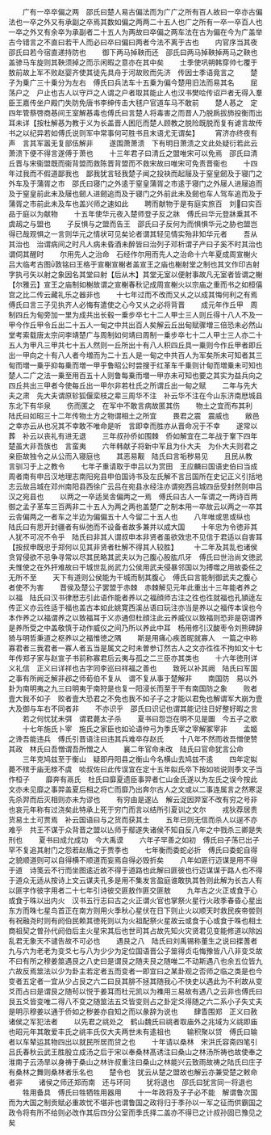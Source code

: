 <!-- { "loadSidebar": true } -->
　　广有一卒卒偏之两　邵氏曰楚人易古偏法而为广广之所有百人故曰一卒亦古偏法也一卒之外又有承副之卒焉其数如偏之两两二十五人也广之所有一卒一卒百人也一卒之外又有余卒为承副者二十五人为两故曰卒偏之两车法在古为偏在今为广盖举古今错言之不直曰若干人而必曰卒曰偏曰两者今法不离于古也
　　内官序当其夜　邵氏曰若今宿直递持防也
　　御下两马掉鞅而还　邵氏曰两马掉鞅掉两马之鞅也盖骖马车旋则其鞅须掉之而示闲暇之意亦在其中矣
　　士季使巩朔韩穿帅七覆于敖前故上军不败赵婴齐使其徒先具舟于河故败而先济　传因士季语竟言之
　　楚子为乗广三十乗分为左右　傅氏曰兵法车十五乗为偏今楚用旧法而易其名
　　屈荡户之　户止也古人以守戸之人谓之户者取其能止人也汉书樊哙传诏戸者无得入羣臣王嘉传坐户殿门失防免唐书李绅传击大毬户官道车马不敢前
　　楚人惎之　定四年管蔡啓商惎间王室解惎毒也傅氏曰言楚人将毒害之而晋人乃脱扄拔斾投衡而出耳未详【按杜解惎为教于义为长盖晋人困厄而楚人顾教之脱险既脱而复有谑言故传书之以纪异若如傅氏说则军中常事何可胜书且末语尤无谓矣】
　　宵济亦终夜有声　言其军嚣无复部伍解非
　　遂围萧萧溃　下有明日萧溃之文此处疑衍若此云萧溃下便不得言遂傅于萧也
　　十三年君子曰清丘之盟唯宋可以免焉　邵氏曰清丘晋与宋衞盟既而衞背盟而救陈晋背盟而不救宋故曰唯宋可免责晋衞也
　　十四年过我而不假道鄙我也　鄙我犹言轻我楚子闻之投袂而起屦及于窒皇劒及于寝门之外车及于蒲胥之市　邵氏曰寝门之外逺于窒皇蒲胥之市逺于寝门之外屦人进屦追而及于窒皇前此未及屦也劒人进劒追而及于寝门之外前此未及劒也车人驾车追而及于蒲胥之市前此未及车也盖兴师之速如此
　　聘而献物于是有庭实旅百　刘曰实百品于庭以为献物
　　十五年使华元夜入楚师登子反之牀　傅氏曰华元登牀乗其不虞刼之与盟也
　　子反惧与之盟而告王　邵氏曰子反何为而惧惧华元之胁也盟岂得已哉观惧之一言则华元之情状可见矣论者谓其轻见情实殆非知华元者
　　吾从其治也　治谓病间之时凡人病未昏酒未醉皆曰治列子邓析谓子产曰子奚不时其治也谓伺其醒时
　　尔用先人之治命　石经作尔用而先人之治命十六年夏成周宣榭火　吕大临考古图敦铭曰王格于宣榭宣榭者盖宣王之庙也榭射堂之制也其文作印古射字执弓矢以射之象因名其堂曰射【后从木】其堂无室以便射事故凡无室者皆谓之榭【尔雅云】宣王之庙制如榭故谓之宣榭春秋记成周宣榭火以宗庙之重而书之如桓僖宫之比二传云藏礼乐之器非也
　　十七年过而不改而又乆之以成其悔何利之有焉傅氏曰言三子见执齐人必悔有遣使之心今又乆之必将背晋
　　成元年作丘甲　周制四丘为甸旁加一里为成共出长毂一乗步卒七十二人甲士三人则丘得十八人不及一甲今作丘甲令丘出二十五人一甸之中共出百人矣解云丘出甸赋骤増三倍恐未必然山堂考索载唐太宗问李靖楚广与周制如何靖曰周制一乗步卒七十二人甲士三人亦二十五人为甲凡三甲共七十五人然则一丘所出十有八人积四丘具一乗则今作丘甲者即丘出一甲向之十有八人者今増而为二十五人是一甸之中共百人为军矣所未可知者其三甸而増一乗乎抑每乗而増一甲乎鲁昭公时尝搜于红革车千乗则计甸而増乗未可知也楚人二广之法一乗至用百五十人则鲁每乗而増一甲亦未可知也要之其实为益兵向之四丘共出三甲者今使每丘出一甲尔非若杜氏之所谓丘出一甸之赋
　　二年与先大夫之肃　先大夫谓原轸狐偃栾枝之辈三周华不注　补云华不注在今山东济南厯城县东北下有华泉
　　伤而匿之　在军中不敢言病故匿其伤
　　物土之宜而布其利　陆氏曰如昭三十二年传物土方之物谓相土之所宜
　　畏君之震　震威也
　　敝邑之幸亦云从也况其不幸敢不唯命是听　言即幸而胜亦从晋命况于不幸
　　遂常以葬　补云以丧礼有进无退
　　三年叔孙侨如围棘　侨如解宜在二年战于鞌下四年楚虽大非吾族也　言蛮夷
　　六年韩献子将新中军且为仆大夫　为仆大夫则君之亲臣故独令之从公而入寝庭也
　　其恶易觏　陆氏曰言垢秽易见
　　且民从教　言驯习于上之教令
　　七年子重请取于申吕以为赏田　王应麟曰国语史伯曰当成周者南有申吕汉地理志南阳宛县申伯国诗书及左氏解不言吕国所在史记正义引括地志云故吕城在邓州南阳县西徐广云吕在宛县水经注亦谓宛西吕城四岳受封然则申吕汉之宛县也
　　以两之一卒适吴舎偏两之一焉　傅氏曰古人一车谓之一两诗百两御之孟子革车三百两非二十五人为两之两也盖楚广之制本用一卒故云以两之一卒其云舎偏两之一者车之半边为偏偏五十人今留二十五人也
　　八年唯或思或纵也　陆氏曰有思开封疆者有纵弛而不设备者故多兼并以成大国
　　十年忠为令徳非其人犹不可况不令乎　陆氏曰非其人谓叔申本非贤者虽欲效忠不见信于君适以自害耳【按叔申既忠于郑何以见其非贤者杜解不得其人较胜】
　　十二年及其乱也诸侯贪冐侵欲不忌争寻常以尽其民略其武夫以为己腹心股肱爪牙　傅氏曰世治尚文徳武夫惟使之在外扞难故曰干城世乱尚武力公侯用武夫侵暴邻国以为搏噬之用故委任之无所不至
　　天下有道则公侯能为干城而制其腹心　傅氏曰言能制御武夫之腹心者使不为害
　　晋侯及楚公子罢盟于赤棘　赤棘解见元年此重出十三年能者养之以福　陆氏曰汉书律厯志引此语作能者养以之福顔师古注之徃也徃就福也孔頴逹左传正义亦云徃适于福也盖古本如此姚寛西溪丛语曰玩注亦当是养以之福传本误也今本作养之以福谓养之以致福耳于义亦通但杜顔注此云养威仪以致福则恐非是窃谓养是养所受之中盖敬慎于动作威仪之间乃所以养此中耳　杨用修引汉酸枣令刘熊碑辞猗与明哲秉道之枢养以之福惟徳之隅
　　斯是用痛心疾首昵就寡人　一篇之中称寡君者三我君者一寡人者五当是属文之时未曽参订然古人之文亦徃徃不拘如文十七年传郑子家与赵宣子书前称寡君后云夷与孤之二三臣亦其类也
　　十六年徳刑详义礼信　正义曰详祥也古字同李巡曰祥福之善也
　　致死以补其阙　陆氏曰军国之事有所阙乏解非邲之师荀伯不复从　谓不复从事于楚解非
　　南国防　易以外卦为南明夷之九三曰明夷于南狩是也复一阳浸长而至于干有南国防之象
　　败者壹大我不如子　败者壹大恐君之不免也我不如子子之才能以君免也解谓军大崩为壹大及御与车右不同者非
　　不亦识乎　邵氏曰识记也谓其能记往日好整好暇之言
　　若之何忧犹未弭　谓君薨太子杀
　　夏书曰怨岂在明不见是圗　今五子之歌
　　十七年施氏卜宰　施氏之家臣也如论语仲弓为季氏宰之宰解冢宰非
　　孟姬之谗吾能违兵　傅氏引晋语注曰违其兵难卒存赵氏
　　十八年不然而收吾憎使赞其政　林氏曰吾憎谓吾所憎之人
　　襄二年官命未改　陆氏曰官命犹言公命
　　三年克鸠兹至于衡山　疑即丹阳县之衡山今名横山去鸠兹不逺
　　四年定姒薨不殡于庙无榇不虞　啖叔佐曰此传误宜在定十五年姒氏卒下按如啖说则季文子当作桓子
　　靡奔有鬲氏　杜氏曰靡夏遗臣事羿者仁山金氏遂以为左氏之误今按此文亦未见靡之事羿盖夏后相之将亡而靡乃出奔尔古人之文或以二事连属言之然寒浞先杀羿而后灭相则亦未为谬也
　　有穷由是遂亾　解云浞因羿室不改有穷之号非也哀元年称有过浇矣此特承上死于穷门而言以结所引夏训之文尔
　　戎狄荐居贵货易土土可贾焉　补云国语曰与之货而获其土
　　五年已则无信而杀人以逞不亦难乎　共王不谋于众背晋之盟以亾师于鄢遂失诸侯不知自反八年之中戮杀三卿是失刑也
　　夏书曰成允成功　今大禹谟
　　六年子罕善之如初　傅氏曰子荡已出子罕不复追其射门之怨若赵盾之于贾季也
　　七年衡而委蛇必折　傅氏曰委蛇自得之貌顺道则可以自得横不顺道而妄焉自得必毁折矣
　　八年如匪行迈谋是用不得于道　诗笺云不行而坐图逺近故不得于道路也此解曰匪彼也行迈谋谋于路人也不得于道众无适从按诗上文云谋夫孔多是用不集发言盈庭谁敢执其咎则此解为长古人有以匪字作彼字用者二十七年引诗彼交匪敖作匪交匪敖
　　九年古之火正或食于心或食于咮以出内火　汉书五行志曰古之火正谓火官也掌祭火星行火政季春昏心星出东方而咮七星鸟首正在南方则用火季秋心星伏在日下则止火以顺天时救民疾帝喾则有祝融尧时则有阏伯民赖其徳死则以为火祖配祭火星故云或食于心或食于咮也相土商祖契之曽孙代阏伯后主火星宋其后也世司其占故先知火灾贤君见变能修道以除凶乱君无象天不谴告故不可必也
　　遇艮之八　陆氏曰刘禹锡称董生之说曰揲蓍者九与六为老老为变爻七与八为少少为定位国语晋公子筮得贞屯悔豫皆八八非变爻故不曰有所之穆姜筮遇艮之八史曰是谓艮之随夫艮之随唯二不动斯遇八也余五位皆九六故反焉筮法以少为卦主若定者五而变者一即宜曰之某卦观之否师之临之类是也今变者五定者一宜从少占艮之六二曰艮其腓不拯其随我心不快史以遇此为不利故从变爻而占曰是谓艮之随茍以悦于姜耳而杜元凯以为襍用三易故有遇八之云非也傅氏曰艮五爻皆变唯二得八不变之随筮法五爻皆变则占之卦定爻得随之六二系小子失丈夫是明示穆姜以通于侨如之秽姜亦自知之而以彖辞为说也
　　肆眚围郑　正义曰赦诸侯之军犯法者
　　以先君之祧处之　鹤山魏氏曰祧者取庙外之兆域为义祧即庙也昭元年其敢爱丰氏之祧丰氏仅大夫两世未有逺祖也
　　输积聚以贷　傅氏曰输者以车辇运其物四出以就民所居而贷之也
　　十年请以桑林　宋洪氏容斋四笔引吕氏春秋云武王胜殷立成汤之后于宋以奉桑林髙诱注曰桑山之林汤所祷也故使奉之淮南子云汤旱以身祷于桑山之林许叔重注曰桑山之林能兴云致雨故祷之陆氏曰庄子有桑林之舞则桑林者乐名也
　　楚令也　犹云从楚之盟故也解云亦兼受楚之敕命者非
　　诸侯之师还郑而南　还与环同
　　犹将退也　邵氏曰犹言同一将退也
　　牲用备具　傅氏曰牲牺牲用器用
　　十一年政将及子子必不能　解谓鲁次国而为大国之制贡赋必重故忧不堪非也谓鲁国之政将归于季孙以一军之征而供霸国之政令将有所不给则必改作其后四分公室而季氏择二盖亦不得已之计叔孙固已豫见之矣
